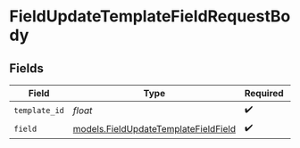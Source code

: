 # FieldUpdateTemplateFieldRequestBody


## Fields

| Field                                                                              | Type                                                                               | Required                                                                           | Description                                                                        |
| ---------------------------------------------------------------------------------- | ---------------------------------------------------------------------------------- | ---------------------------------------------------------------------------------- | ---------------------------------------------------------------------------------- |
| `template_id`                                                                      | *float*                                                                            | :heavy_check_mark:                                                                 | N/A                                                                                |
| `field`                                                                            | [models.FieldUpdateTemplateFieldField](../models/fieldupdatetemplatefieldfield.md) | :heavy_check_mark:                                                                 | N/A                                                                                |